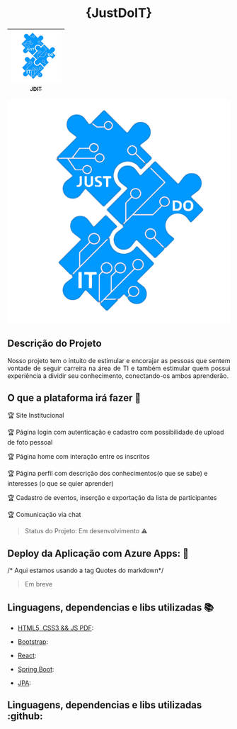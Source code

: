 <h1 align="center"> {JustDoIT} </h1>

[<img src="logo1_branco.png" alt="imagem do logotipo da Just Do IT - Apenas faça tecnologia da informação" width=115 > <br> <sub> JDIT </sub>](https://github.com/BandTec/JustDoIT) |
| :---: |

<img src="logo1_branco.png" alt="imagem do logotipo da Just Do IT - Apenas faça tecnologia da informação">	

## Descrição do Projeto
<p align="justify"> Nosso projeto tem o intuito de
estimular e encorajar as pessoas
que sentem vontade de seguir
carreira na área de TI e também
estimular quem possui
experiência a dividir seu
conhecimento, conectando-os
ambos aprenderão. </p>

## O que a plataforma irá fazer :checkered_flag:

:trophy: Site Institucional

:trophy: Página login com autenticação e cadastro com possibilidade de upload de foto pessoal

:trophy: Página home com interação entre os inscritos 

:trophy: Página perfil com descrição dos conhecimentos(o que se sabe) e interesses (o que se quier aprender)

:trophy: Cadastro de eventos, inserção e exportação da lista de participantes 

:trophy: Comunicação via chat

> Status do Projeto: Em desenvolvimento :warning:

## Deploy da Aplicação com Azure Apps: :dash:

/* Aqui estamos usando a tag Quotes do markdown*/

> Em breve

## Linguagens, dependencias e libs utilizadas :books:

- [HTML5, CSS3 && JS PDF](https://www.caelum.com.br/download/caelum-html-css-javascript.pdf): 

- [Bootstrap](https://getbootstrap.com.br/): 

- [React](https://pt-br.reactjs.org/): 

- [Spring Boot](https://spring.io/projects/spring-boot): 

- [JPA](https://spring.io/projects/spring-data-jpa): 



## Linguagens, dependencias e libs utilizadas :github:
